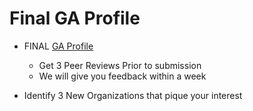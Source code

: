 # Final GA Profile 

- FINAL [GA Profile](http://profiles.generalassemb.ly/profiles/new)
  - Get 3 Peer Reviews Prior to submission
  - We will give you feedback within a week

- Identify 3 New Organizations that pique  your interest 
